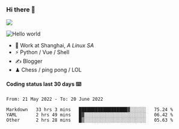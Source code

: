 ### Hi there 👋
![](https://komarev.com/ghpvc/?username=Xuhandsome)


<img src="https://github-readme-stats.vercel.app/api?username=XuHandsome&show_icons=true&theme=merko" alt="Hello world">

<br/>

- 🍻  Work at Shanghai, _A Linux SA_
- ⚡  Python / Vue / Shell
- ✍️  Blogger
- ♟  Chess / ping pong / LOL

#### Coding status last 30 days ⌨️

<!--START_SECTION:waka-->

```text
From: 21 May 2022 - To: 20 June 2022

Markdown   33 hrs 3 mins   ██████████████████▓░░░░░░   75.24 %
YAML       2 hrs 49 mins   █▓░░░░░░░░░░░░░░░░░░░░░░░   06.42 %
Other      2 hrs 28 mins   █▒░░░░░░░░░░░░░░░░░░░░░░░   05.63 %
```

<!--END_SECTION:waka-->
